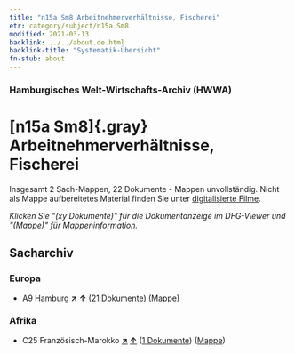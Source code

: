 ```yaml
---
title: "n15a Sm8 Arbeitnehmerverhältnisse, Fischerei"
etr: category/subject/n15a Sm8
modified: 2021-03-13
backlink: ../../about.de.html
backlink-title: "Systematik-Übersicht"
fn-stub: about
---
```


### Hamburgisches Welt-Wirtschafts-Archiv (HWWA)
# [n15a Sm8]{.gray}&#8201; Arbeitnehmerverhältnisse, Fischerei&#160; 




Insgesamt 2 Sach-Mappen, 22 Dokumente - Mappen unvollständig.
Nicht als Mappe aufbereitetes Material finden Sie unter [digitalisierte Filme](/film/h1_sh).

_Klicken Sie "(xy Dokumente)" für die Dokumentanzeige im DFG-Viewer und "(Mappe)" für Mappeninformation._

## Sacharchiv




### Europa

- A9 Hamburg [**&nearr;**](../../../geo/i/140905/about.de.html "Hamburg (alle Mappen)") [**&uarr;**](../../../geo/about.de.html#A9 "Ländersystematik") (<a href="https://pm20.zbw.eu/dfgview/sh/140905,145213" title="über: Hamburg : Arbeitnehmerverhältnisse, Fischerei" target="_blank">21 Dokumente</a>) ([Mappe](http://purl.org/pressemappe20/folder/sh/140905,145213))

### Afrika

- C25 Französisch-Marokko [**&nearr;**](../../../geo/i/141358/about.de.html "Französisch-Marokko (alle Mappen)") [**&uarr;**](../../../geo/about.de.html#C25 "Ländersystematik") (<a href="https://pm20.zbw.eu/dfgview/sh/141358,145213" title="über: Französisch-Marokko : Arbeitnehmerverhältnisse, Fischerei" target="_blank">1 Dokumente</a>) ([Mappe](http://purl.org/pressemappe20/folder/sh/141358,145213))


